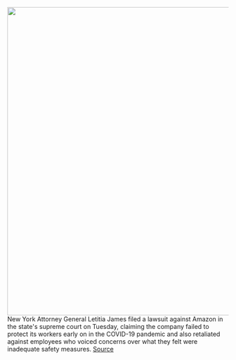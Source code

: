 <img src='https://cdn.vox-cdn.com/thumbor/7JSsmWQH2SGOcRa_yM1b2c92DFU=/0x0:2040x1360/1200x800/filters:focal(857x517:1183x843)/cdn.vox-cdn.com/uploads/chorus_image/image/68830161/acastro_190920_1777_amazon_0003.0.0.jpg' width='700px' /><br/>
New York Attorney General Letitia James filed a lawsuit against Amazon in the state's supreme court on Tuesday, claiming the company failed to protect its workers early on in the COVID-19 pandemic and also retaliated against employees who voiced concerns over what they felt were inadequate safety measures.
<a href='https://www.theverge.com/2021/2/17/22287204/new-york-amazon-lawsuit-worker-safety-failures'> Source <a/>